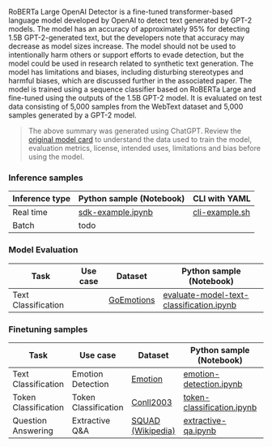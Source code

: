 RoBERTa Large OpenAI Detector is a fine-tuned transformer-based language model developed by OpenAI to detect text generated by GPT-2 models. The model has an accuracy of approximately 95% for detecting 1.5B GPT-2-generated text, but the developers note that accuracy may decrease as model sizes increase. The model should not be used to intentionally harm others or support efforts to evade detection, but the model could be used in research related to synthetic text generation. The model has limitations and biases, including disturbing stereotypes and harmful biases, which are discussed further in the associated paper. The model is trained using a sequence classifier based on RoBERTa Large and fine-tuned using the outputs of the 1.5B GPT-2 model. It is evaluated on test data consisting of 5,000 samples from the WebText dataset and 5,000 samples generated by a GPT-2 model.


> The above summary was generated using ChatGPT. Review the [original model card](https://huggingface.co/roberta-large-openai-detector) to understand the data used to train the model, evaluation metrics, license, intended uses, limitations and bias before using the model.


### Inference samples

Inference type|Python sample (Notebook)|CLI with YAML
|--|--|--|
Real time|[sdk-example.ipynb](https://aka.ms/azureml-infer-sdk)|[cli-example.sh](https://aka.ms/azureml-infer-cli)
Batch | todo


### Model Evaluation

|Task|Use case|Dataset|Python sample (Notebook)|
|---|--|--|--|
|Text Classification||[GoEmotions](https://huggingface.co/datasets/go_emotions)|[evaluate-model-text-classification.ipynb](https://aka.ms/azureml-eval-sdk-text-classification)|



### Finetuning samples

Task|Use case|Dataset|Python sample (Notebook)|CLI with YAML
|---|--|--|--|--|
Text Classification|Emotion Detection|[Emotion](https://huggingface.co/datasets/dair-ai/emotion)|[emotion-detection.ipynb](https://aka.ms/azureml-ft-sdk-emotion-detection)|[emotion-detection.sh](https://aka.ms/azureml-ft-cli-emotion-detection)
Token Classification|Token Classification|[Conll2003](https://huggingface.co/datasets/conll2003)|[token-classification.ipynb](https://aka.ms/azureml-ft-sdk-token-classification)|[token-classification.sh](https://aka.ms/azureml-ft-cli-token-classification)
Question Answering|Extractive Q&A|[SQUAD (Wikipedia)](https://huggingface.co/datasets/squad)|[extractive-qa.ipynb](https://aka.ms/azureml-ft-sdk-extractive-qa)|[extractive-qa.sh](https://aka.ms/azureml-ft-cli-extractive-qa)

